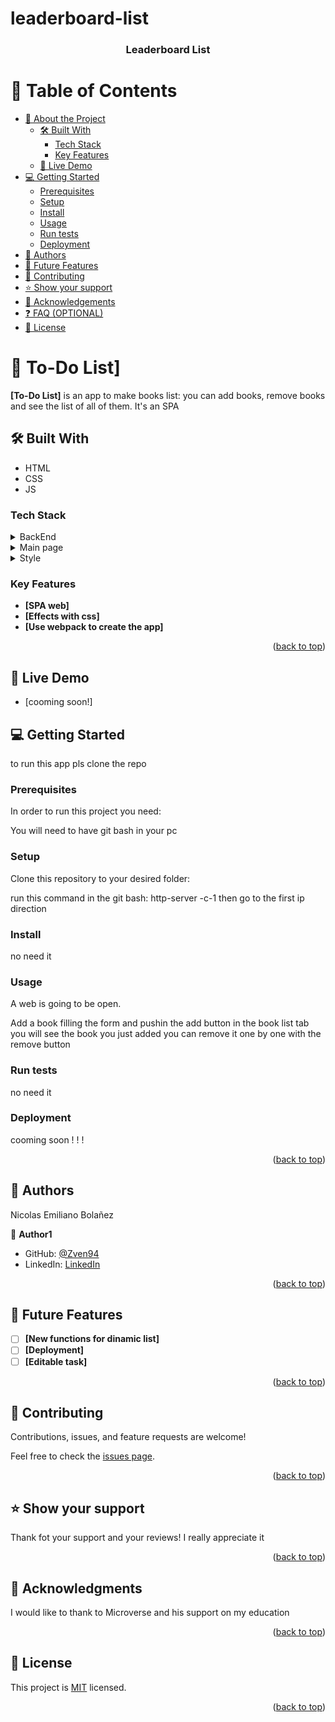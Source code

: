 # leaderboard-list

<a name="readme-top"></a>

<div align="center">

  <h3><b>Leaderboard List</b></h3>

</div>

# 📗 Table of Contents

- [📖 About the Project](#about-project)
  - [🛠 Built With](#built-with)
    - [Tech Stack](#tech-stack)
    - [Key Features](#key-features)
  - [🚀 Live Demo](#live-demo)
- [💻 Getting Started](#getting-started)
  - [Prerequisites](#prerequisites)
  - [Setup](#setup)
  - [Install](#install)
  - [Usage](#usage)
  - [Run tests](#run-tests)
  - [Deployment](#deployment)
- [👥 Authors](#authors)
- [🔭 Future Features](#future-features)
- [🤝 Contributing](#contributing)
- [⭐️ Show your support](#support)
- [🙏 Acknowledgements](#acknowledgements)
- [❓ FAQ (OPTIONAL)](#faq)
- [📝 License](#license)

<!-- PROJECT DESCRIPTION -->

# 📖 To-Do List] <a name="about-project"></a>

**[To-Do List]** is an app to make books list: you can add books, remove books and see the list of all of them. It's an SPA

## 🛠 Built With <a name="built-with"></a>
  - HTML
  - CSS
  - JS
### Tech Stack <a name="tech-stack"></a>


<details>
  <summary>BackEnd</summary>
  <ul>
    <li><a href="https://developer.mozilla.org/es/docs/Web/JavaScript">JavaScript</a></li>
  </ul>
</details>

<details>
  <summary>Main page</summary>
  <ul>
    <li><a href="https://developer.mozilla.org/es/docs/Web/HTML">HTML</a></li>
  </ul>
</details>

<details>
<summary>Style</summary>
  <ul>
    <li><a href="https://developer.mozilla.org/es/docs/Web/CSS">CSS</a></li>
  </ul>
</details>

<!-- Features -->

### Key Features <a name="key-features"></a>

- **[SPA web]**
- **[Effects with css]**
- **[Use webpack to create the app]**

<p align="right">(<a href="#readme-top">back to top</a>)</p>

<!-- LIVE DEMO -->

## 🚀 Live Demo <a name="live-demo"></a>

- [cooming soon!]

<!-- GETTING STARTED -->

## 💻 Getting Started <a name="getting-started"></a>

to run this app pls clone the repo

### Prerequisites

In order to run this project you need:


You will need to have git bash in your pc


### Setup

Clone this repository to your desired folder:

 run this command in the git bash:
 http-server -c-1
 then go to the first ip direction

### Install

no need it

### Usage

A web is going to be open.

Add a book filling the form and pushin the add button
in the book list tab you will see the book you just added
you can remove it one by one with the remove button

### Run tests

no need it

### Deployment

cooming soon ! ! !

<p align="right">(<a href="#readme-top">back to top</a>)</p>

<!-- AUTHORS -->

## 👥 Authors <a name="authors"></a>

 Nicolas Emiliano Bolañez

👤 **Author1**

- GitHub: [@Zven94](https://github.com/Zven94)
- LinkedIn: [LinkedIn](https://www.linkedin.com/in/nicolas-bola%C3%B1ez-520372222/)


<p align="right">(<a href="#readme-top">back to top</a>)</p>

<!-- FUTURE FEATURES -->

## 🔭 Future Features <a name="future-features"></a>

- [ ] **[New functions for dinamic list]**
- [ ] **[Deployment]**
- [ ] **[Editable task]**

<p align="right">(<a href="#readme-top">back to top</a>)</p>

<!-- CONTRIBUTING -->

## 🤝 Contributing <a name="contributing"></a>

Contributions, issues, and feature requests are welcome!

Feel free to check the [issues page](../../issues/).

<p align="right">(<a href="#readme-top">back to top</a>)</p>

<!-- SUPPORT -->

## ⭐️ Show your support <a name="support"></a>

 Thank fot your support and your reviews! I really appreciate it

<p align="right">(<a href="#readme-top">back to top</a>)</p>

<!-- ACKNOWLEDGEMENTS -->

## 🙏 Acknowledgments <a name="acknowledgements"></a>

I would like to thank to Microverse and his support on my education

<p align="right">(<a href="#readme-top">back to top</a>)</p>

<!-- LICENSE -->

## 📝 License <a name="license"></a>

This project is [MIT](./LICENSE) licensed.

<p align="right">(<a href="#readme-top">back to top</a>)</p>
